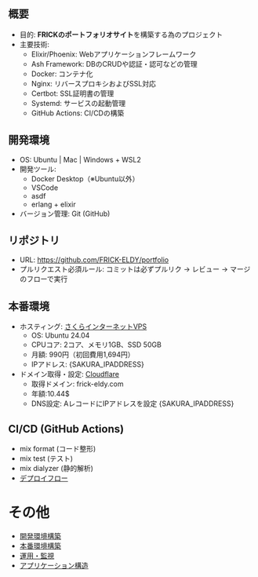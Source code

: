 ## 概要
- 目的: **FRICKのポートフォリオサイト**を構築する為のプロジェクト
- 主要技術:
  - Elixir/Phoenix: Webアプリケーションフレームワーク
  - Ash Framework: DBのCRUDや認証・認可などの管理
  - Docker: コンテナ化
  - Nginx: リバースプロキシおよびSSL対応
  - Certbot: SSL証明書の管理
  - Systemd: サービスの起動管理
  - GitHub Actions: CI/CDの構築

## 開発環境
- OS: Ubuntu | Mac | Windows + WSL2
- 開発ツール:
  - Docker Desktop（※Ubuntu以外）
  - VSCode
  - asdf
  - erlang + elixir
- バージョン管理: Git (GitHub)

## リポジトリ
- URL: https://github.com/FRICK-ELDY/portfolio
- プルリクエスト必須ルール: コミットは必ずプルリク → レビュー → マージ のフローで実行

## 本番環境
- ホスティング: [さくらインターネットVPS](https://secure.sakura.ad.jp/)
  - OS: Ubuntu 24.04
  - CPUコア: 2コア、メモリ1GB、SSD 50GB
  - 月額: 990円（初回費用1,694円）
  - IPアドレス: {SAKURA_IPADDRESS}
- ドメイン取得・設定: [Cloudflare](https://dash.cloudflare.com/)
  - 取得ドメイン: frick-eldy.com
  - 年額:10.44$
  - DNS設定: AレコードにIPアドレスを設定 {SAKURA_IPADDRESS}

## CI/CD (GitHub Actions)
- mix format (コード整形)
- mix test (テスト)
- mix dialyzer (静的解析)
- [デプロイフロー](./doc/deploy_flow.md)

# その他
- [開発環境構築](./doc/dev_env_build.md)
- [本番環境構築](./doc/prod_env_build.md)
- [運用・監視](./doc/operation_monitoring.md)
- [アプリケーション構造](./doc/application_structure.md)

